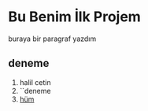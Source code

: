# Bu Benim İlk Projem
buraya bir paragraf yazdım
## deneme
1. halil cetin
2. ``deneme
3. [hüm](https://www.instagram.com/huweyra__?utm_source=ig_web_button_share_sheet&igsh=ZDNlZDc0MzIxNw==)